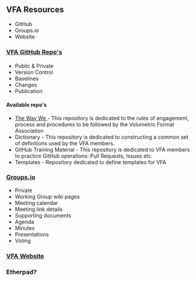 ## VFA Resources
 - GitHub
 - Groups.io
 - Website

### [VFA GitHub Repo's](https://github.com/volumetricformat)

####
 - Public & Private
 - Version Control
 - Baselines
 - Changes
 - Publication

#### Available repo's
- [The Way We ](https://github.com/volumetricformat/the_way_we_work/blob/proposal/Rules/the_way_we_work.md) - This repository is dedicated to the rules of engagement, process and procedures to be followed by the Volumetric Format Association
- Dictionary - This repository is dedicated to constructing a common set of definitions used by the VFA members.
- GitHub Training Material - This repository is dedicated to VFA members to practice GitHub operations: Pull Requests, Issues etc.
- Templates - Repository dedicated to define templates for VFA

### [Groups.io](https://volumetric.groups.io/g/main)
- Private
- Working Group wiki pages
 - Meeting calendar 
 - Meeting link details
- Supporting documents
 - Agenda
 - Minutes
 - Presentations
 - Voting 

### [VFA Website](https://www.volumetricformat.org/)

### Etherpad?



